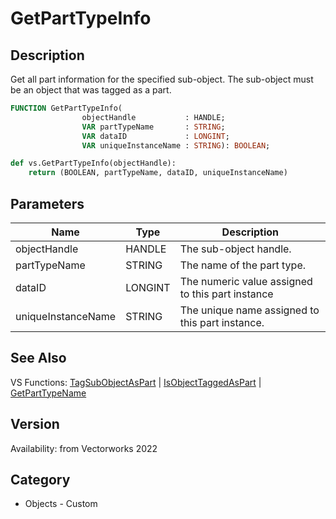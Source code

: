 # GetPartTypeInfo

## Description
Get all part information for the specified sub-object. The sub-object must be an object that was tagged as a part.

```pascal
FUNCTION GetPartTypeInfo(
				objectHandle           : HANDLE;
				VAR partTypeName       : STRING;
				VAR dataID             : LONGINT;
				VAR uniqueInstanceName : STRING): BOOLEAN;
```

```python
def vs.GetPartTypeInfo(objectHandle):
    return (BOOLEAN, partTypeName, dataID, uniqueInstanceName)
```

## Parameters
|Name|Type|Description|
|---|---|---|
|objectHandle|HANDLE|The sub-object handle.|
|partTypeName|STRING|The name of the part type.|
|dataID|LONGINT|The numeric value assigned to this part instance|
|uniqueInstanceName|STRING|The unique name assigned to this part instance.|

## See Also
VS Functions:
[TagSubObjectAsPart](TagSubObjectAsPart.md) 
| [IsObjectTaggedAsPart](IsObjectTaggedAsPart.md) 
| [GetPartTypeName](GetPartTypeName.md)

## Version
Availability: from Vectorworks 2022

## Category
* Objects - Custom


